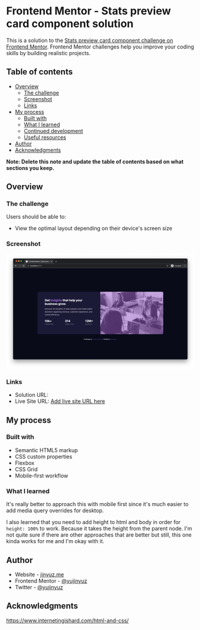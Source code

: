 # Frontend Mentor - Stats preview card component solution

This is a solution to the [Stats preview card component challenge on Frontend Mentor](https://www.frontendmentor.io/challenges/stats-preview-card-component-8JqbgoU62). Frontend Mentor challenges help you improve your coding skills by building realistic projects.

## Table of contents

- [Overview](#overview)
  - [The challenge](#the-challenge)
  - [Screenshot](#screenshot)
  - [Links](#links)
- [My process](#my-process)
  - [Built with](#built-with)
  - [What I learned](#what-i-learned)
  - [Continued development](#continued-development)
  - [Useful resources](#useful-resources)
- [Author](#author)
- [Acknowledgments](#acknowledgments)

**Note: Delete this note and update the table of contents based on what sections you keep.**

## Overview

### The challenge

Users should be able to:

- View the optimal layout depending on their device's screen size

### Screenshot

![](./screenshot.png)

### Links

- Solution URL:
- Live Site URL: [Add live site URL here](https://your-live-site-url.com)

## My process

### Built with

- Semantic HTML5 markup
- CSS custom properties
- Flexbox
- CSS Grid
- Mobile-first workflow

### What I learned

It's really better to approach this with mobile first since it's much easier to add media query
overrides for desktop.


I also learned that you need to add height to html and body in order for `height: 100%` to work.
Because it takes the height from the parent node. I'm not quite sure if there are other approaches
that are better but still, this one kinda works for me and I'm okay with it.

## Author

- Website - [jinyuz.me](https://jinyuz.me)
- Frontend Mentor - [@yujinyuz](https://www.frontendmentor.io/profile/yujinyuz)
- Twitter - [@yujinyuz](https://www.twitter.com/yujinyuz_)

## Acknowledgments

https://www.internetingishard.com/html-and-css/
